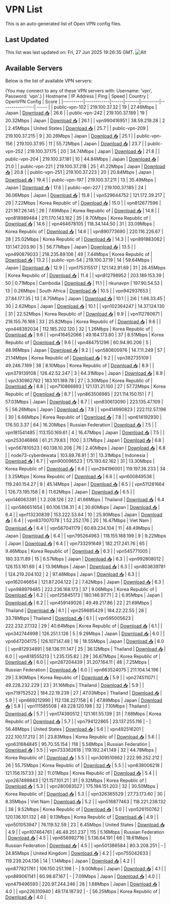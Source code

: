 # VPN List

This is an auto-generated list of Open VPN config files.

## Last Updated

This list was last updated on: Fri, 27 Jun 2025 19:26:35 GMT.
![Alt](https://repobeats.axiom.co/api/embed/186b98318ef1479477931607c1ad7d823f12451f.svg "Repobeats analytics image")

## Available Servers

Below is the list of available VPN servers:

(You may connect to any of these VPN servers with: Username: 'vpn', Password: 'vpn'.)
| Hostname | IP Address | Ping | Speed | Country | OpenVPN Config | Score |
|----------|------------|------|-------|---------|----------------| ----- |
| public-vpn-102 | 219.100.37.32 | 19 | 27.46Mbps | Japan | [Download 📥](./configs/server_0_JP.ovpn) | 26.6 |
| public-vpn-242 | 219.100.37.189 | 19 | 20.32Mbps | Japan | [Download 📥](./configs/server_1_JP.ovpn) | 26.1 |
| vpn990416951 | 38.59.219.28 | 2 | 2.45Mbps | United States | [Download 📥](./configs/server_2_US.ovpn) | 25.7 |
| public-vpn-209 | 219.100.37.215 | 9 | 30.28Mbps | Japan | [Download 📥](./configs/server_3_JP.ovpn) | 25.1 |
| public-vpn-156 | 219.100.37.95 | 11 | 55.72Mbps | Japan | [Download 📥](./configs/server_4_JP.ovpn) | 23.7 |
| public-vpn-252 | 219.100.37.175 | 20 | 34.74Mbps | Japan | [Download 📥](./configs/server_5_JP.ovpn) | 21.8 |
| public-vpn-204 | 219.100.37.181 | 10 | 44.84Mbps | Japan | [Download 📥](./configs/server_6_JP.ovpn) | 21.0 |
| public-vpn-221 | 219.100.37.218 | 25 | 41.22Mbps | Japan | [Download 📥](./configs/server_7_JP.ovpn) | 20.8 |
| public-vpn-251 | 219.100.37.223 | 20 | 20.84Mbps | Japan | [Download 📥](./configs/server_8_JP.ovpn) | 19.4 |
| public-vpn-197 | 219.100.37.211 | 13 | 35.49Mbps | Japan | [Download 📥](./configs/server_9_JP.ovpn) | 17.6 |
| public-vpn-227 | 219.100.37.185 | 24 | 36.06Mbps | Japan | [Download 📥](./configs/server_10_JP.ovpn) | 15.8 |
| vpn529644752 | 121.172.39.217 | 29 | 7.22Mbps | Korea Republic of | [Download 📥](./configs/server_11_KR.ovpn) | 15.0 |
| vpn812677596 | 221.167.26.145 | 26 | 7.69Mbps | Korea Republic of | [Download 📥](./configs/server_12_KR.ovpn) | 14.8 |
| vpn818989484 | 211.170.143.162 | 35 | 9.70Mbps | Korea Republic of | [Download 📥](./configs/server_13_KR.ovpn) | 14.6 |
| vpn464678105 | 118.34.144.50 | 31 | 33.09Mbps | Korea Republic of | [Download 📥](./configs/server_14_KR.ovpn) | 14.6 |
| vpn890773690 | 220.116.226.67 | 28 | 25.02Mbps | Korea Republic of | [Download 📥](./configs/server_15_KR.ovpn) | 14.3 |
| vpn891883062 | 131.147.203.90 | 5 | 56.77Mbps | Japan | [Download 📥](./configs/server_16_JP.ovpn) | 13.5 |
| vpn490879033 | 218.235.89.106 | 49 | 7.44Mbps | Korea Republic of | [Download 📥](./configs/server_17_KR.ovpn) | 13.2 |
| public-vpn-54 | 219.100.37.19 | 14 | 59.64Mbps | Japan | [Download 📥](./configs/server_18_JP.ovpn) | 12.9 |
| vpn175315517 | 121.142.91.69 | 31 | 28.45Mbps | Korea Republic of | [Download 📥](./configs/server_19_KR.ovpn) | 11.4 |
| vpn812798952 | 203.189.153.39 | 50 | 0.71Mbps | Cambodia | [Download 📥](./configs/server_20_KH.ovpn) | 11.1 |
| nkunavpn | 197.90.54.53 | 13 | 0.26Mbps | South Africa | [Download 📥](./configs/server_21_ZA.ovpn) | 10.5 |
| vpn942937653 | 27.84.177.35 | 13 | 8.75Mbps | Japan | [Download 📥](./configs/server_22_JP.ovpn) | 10.1 |
| 2i6 | 1.66.33.45 | 30 | 2.62Mbps | Japan | [Download 📥](./configs/server_23_JP.ovpn) | 10.1 |
| vpn102364247 | 14.37.124.130 | 31 | 22.52Mbps | Korea Republic of | [Download 📥](./configs/server_24_KR.ovpn) | 9.9 |
| vpn112780671 | 218.155.76.168 | 33 | 25.82Mbps | Korea Republic of | [Download 📥](./configs/server_25_KR.ovpn) | 9.6 |
| vpn448392034 | 112.185.202.120 | 32 | 1.26Mbps | Korea Republic of | [Download 📥](./configs/server_26_KR.ovpn) | 9.6 |
| vpn416452066 | 49.164.173.80 | 37 | 8.51Mbps | Korea Republic of | [Download 📥](./configs/server_27_KR.ovpn) | 9.6 |
| vpn484751296 | 60.94.90.206 | 5 | 48.98Mbps | Japan | [Download 📥](./configs/server_28_JP.ovpn) | 9.2 |
| vpn580600976 | 14.7.11.249 | 57 | 21.14Mbps | Korea Republic of | [Download 📥](./configs/server_29_KR.ovpn) | 9.2 |
| vpn382735109 | 49.246.7.169 | 38 | 8.10Mbps | Korea Republic of | [Download 📥](./configs/server_30_KR.ovpn) | 8.9 |
| vpn379139108 | 126.42.52.247 | 3 | 64.31Mbps | Japan | [Download 📥](./configs/server_31_JP.ovpn) | 8.9 |
| vpn330962792 | 183.101.189.78 | 27 | 3.30Mbps | Korea Republic of | [Download 📥](./configs/server_32_KR.ovpn) | 8.8 |
| vpn710866893 | 121.131.21.100 | 27 | 57.72Mbps | Korea Republic of | [Download 📥](./configs/server_33_KR.ovpn) | 8.7 |
| vpn863506985 | 221.114.150.151 | 7 | 57.03Mbps | Japan | [Download 📥](./configs/server_34_JP.ovpn) | 8.7 |
| vpn830613090 | 223.135.47.109 | 5 | 56.26Mbps | Japan | [Download 📥](./configs/server_35_JP.ovpn) | 7.8 |
| vpn414990823 | 222.112.57.196 | 30 | 6.66Mbps | Korea Republic of | [Download 📥](./configs/server_36_KR.ovpn) | 7.8 |
| vpn614192930 | 176.50.3.37 | 64 | 16.20Mbps | Russian Federation | [Download 📥](./configs/server_37_RU.ovpn) | 7.5 |
| vpn181541485 | 113.150.169.61 | 4 | 16.47Mbps | Japan | [Download 📥](./configs/server_38_JP.ovpn) | 7.5 |
| vpn253046866 | 61.21.79.83 | 1100 | 3.17Mbps | Japan | [Download 📥](./configs/server_39_JP.ovpn) | 6.8 |
| vpn567810523 | 60.138.10.206 | 76 | 2.40Mbps | Japan | [Download 📥](./configs/server_40_JP.ovpn) | 6.8 |
| node73-cyberdewata | 103.89.78.91 | 31 | 13.31Mbps | Indonesia | [Download 📥](./configs/server_41_ID.ovpn) | 6.7 |
| vpn900096523 | 175.193.62.162 | 31 | 13.30Mbps | Korea Republic of | [Download 📥](./configs/server_42_KR.ovpn) | 6.6 |
| vpn294196001 | 119.197.36.233 | 34 | 3.25Mbps | Korea Republic of | [Download 📥](./configs/server_43_KR.ovpn) | 6.6 |
| vpn600849538 | 119.240.154.27 | 9 | 45.14Mbps | Japan | [Download 📥](./configs/server_44_JP.ovpn) | 6.5 |
| vpn511281664 | 126.73.195.158 | 8 | 11.62Mbps | Japan | [Download 📥](./configs/server_45_JP.ovpn) | 6.5 |
| vpn146063391 | 1.2.208.126 | 22 | 41.66Mbps | Thailand | [Download 📥](./configs/server_46_TH.ovpn) | 6.4 |
| vpn586651654 | 60.106.138.31 | 4 | 30.60Mbps | Japan | [Download 📥](./configs/server_47_JP.ovpn) | 6.4 |
| vpn113230839 | 153.222.53.64 | 10 | 25.90Mbps | Japan | [Download 📥](./configs/server_48_JP.ovpn) | 6.4 |
| vpn837007078 | 1.52.252.176 | 20 | 16.47Mbps | Viet Nam | [Download 📥](./configs/server_49_VN.ovpn) | 6.4 |
| vpn567041179 | 60.69.234.104 | 11 | 48.49Mbps | Japan | [Download 📥](./configs/server_50_JP.ovpn) | 6.4 |
| vpn795264963 | 118.155.188.199 | 9 | 9.22Mbps | Japan | [Download 📥](./configs/server_51_JP.ovpn) | 6.4 |
| vpn733291649 | 182.217.241.76 | 65 | 9.46Mbps | Korea Republic of | [Download 📥](./configs/server_52_KR.ovpn) | 6.3 |
| vpn545771005 | 180.33.11.89 | 15 | 6.57Mbps | Japan | [Download 📥](./configs/server_53_JP.ovpn) | 6.3 |
| vpn992808012 | 126.153.161.69 | 4 | 13.96Mbps | Japan | [Download 📥](./configs/server_54_JP.ovpn) | 6.3 |
| vpn803639781 | 124.219.204.102 | 2 | 97.48Mbps | Japan | [Download 📥](./configs/server_55_JP.ovpn) | 6.3 |
| vpn162046654 | 121.87.204.122 | 2 | 7.42Mbps | Japan | [Download 📥](./configs/server_56_JP.ovpn) | 6.3 |
| vpn988979485 | 222.236.168.173 | 37 | 9.06Mbps | Korea Republic of | [Download 📥](./configs/server_57_KR.ovpn) | 6.2 |
| vpn125845173 | 180.146.97.71 | 2 | 6.95Mbps | Japan | [Download 📥](./configs/server_58_JP.ovpn) | 6.2 |
| vpn459149026 | 49.49.217.86 | 22 | 21.69Mbps | Thailand | [Download 📥](./configs/server_59_TH.ovpn) | 6.1 |
| vpn259685429 | 184.22.22.55 | 28 | 33.78Mbps | Thailand | [Download 📥](./configs/server_60_TH.ovpn) | 6.1 |
| vpn595005623 | 222.232.27.132 | 29 | 40.64Mbps | Korea Republic of | [Download 📥](./configs/server_61_KR.ovpn) | 6.1 |
| vpn342744998 | 126.251.1.126 | 5 | 9.29Mbps | Japan | [Download 📥](./configs/server_62_JP.ovpn) | 6.0 |
| vpn647204175 | 126.107.147.48 | 16 | 18.55Mbps | Japan | [Download 📥](./configs/server_63_JP.ovpn) | 6.0 |
| vpn812934891 | 58.136.111.147 | 25 | 36.12Mbps | Thailand | [Download 📥](./configs/server_64_TH.ovpn) | 6.0 |
| vpn818555213 | 1.235.135.82 | 29 | 36.67Mbps | Korea Republic of | [Download 📥](./configs/server_65_KR.ovpn) | 6.0 |
| vpn287204439 | 31.207.164.11 | 48 | 7.25Mbps | Russian Federation | [Download 📥](./configs/server_66_RU.ovpn) | 6.0 |
| vpn663524075 | 211.104.14.196 | 29 | 3.90Mbps | Korea Republic of | [Download 📥](./configs/server_67_KR.ovpn) | 5.9 |
| vpn274511071 | 49.228.232.229 | 23 | 31.16Mbps | Thailand | [Download 📥](./configs/server_68_TH.ovpn) | 5.9 |
| vpn719752522 | 184.22.19.239 | 27 | 47.03Mbps | Thailand | [Download 📥](./configs/server_69_TH.ovpn) | 5.9 |
| vpn669212990 | 112.138.227.158 | 6 | 47.89Mbps | Japan | [Download 📥](./configs/server_70_JP.ovpn) | 5.8 |
| vpn111585508 | 49.228.120.198 | 32 | 7.10Mbps | Thailand | [Download 📥](./configs/server_71_TH.ovpn) | 5.7 |
| vpn174390512 | 121.161.55.139 | 31 | 7.68Mbps | Korea Republic of | [Download 📥](./configs/server_72_KR.ovpn) | 5.7 |
| vpn794122865 | 23.137.255.116 | - | 56.48Mbps | United States | [Download 📥](./configs/server_73_US.ovpn) | 5.6 |
| vpn492516201 | 222.100.17.213 | 31 | 23.83Mbps | Korea Republic of | [Download 📥](./configs/server_74_KR.ovpn) | 5.6 |
| vpn631684845 | 95.70.55.154 | 118 | 5.58Mbps | Russian Federation | [Download 📥](./configs/server_75_RU.ovpn) | 5.5 |
| vpn733362618 | 119.192.241.149 | 32 | 44.78Mbps | Korea Republic of | [Download 📥](./configs/server_76_KR.ovpn) | 5.5 |
| vpn309510662 | 222.99.252.212 | 26 | 55.75Mbps | Korea Republic of | [Download 📥](./configs/server_77_KR.ovpn) | 5.5 |
| vpn638006218 | 121.156.157.33 | 32 | 11.01Mbps | Korea Republic of | [Download 📥](./configs/server_78_KR.ovpn) | 5.4 |
| vpn287499843 | 121.157.101.21 | 31 | 9.32Mbps | Korea Republic of | [Download 📥](./configs/server_79_KR.ovpn) | 5.3 |
| vpn280083527 | 175.194.151.203 | 32 | 30.50Mbps | Korea Republic of | [Download 📥](./configs/server_80_KR.ovpn) | 5.3 |
| vpn326365529 | 27.73.173.60 | 30 | 8.35Mbps | Viet Nam | [Download 📥](./configs/server_81_VN.ovpn) | 5.2 |
| vpn516877463 | 118.221.238.132 | 38 | 9.52Mbps | Korea Republic of | [Download 📥](./configs/server_82_KR.ovpn) | 5.0 |
| vpn526150762 | 120.136.101.132 | 48 | 9.13Mbps | Korea Republic of | [Download 📥](./configs/server_83_KR.ovpn) | 4.9 |
| vpn501053947 | 76.119.52.59 | 23 | 6.45Mbps | United States | [Download 📥](./configs/server_84_US.ovpn) | 4.9 |
| vpn107464761 | 46.48.251.237 | 115 | 5.16Mbps | Russian Federation | [Download 📥](./configs/server_85_RU.ovpn) | 4.5 |
| vpn656992716 | 5.136.64.191 | 66 | 18.61Mbps | Russian Federation | [Download 📥](./configs/server_86_RU.ovpn) | 4.5 |
| vpn501386584 | 80.3.208.251 | - | 24.85Mbps | United Kingdom | [Download 📥](./configs/server_87_GB.ovpn) | 4.2 |
| vpn755042633 | 119.239.204.136 | 14 | 1.14Mbps | Japan | [Download 📥](./configs/server_88_JP.ovpn) | 4.2 |
| vpn877821761 | 106.150.251.198 | - | 9.00Mbps | Japan | [Download 📥](./configs/server_89_JP.ovpn) | 4.1 |
| vpn889061141 | 60.98.87.167 | - | 7.09Mbps | Japan | [Download 📥](./configs/server_90_JP.ovpn) | 4.0 |
| vpn479496593 | 220.97.244.246 | 28 | 1.68Mbps | Japan | [Download 📥](./configs/server_91_JP.ovpn) | 4.0 |
| vpn226310940 | 49.174.187.92 | - | 56.25Mbps | Korea Republic of | [Download 📥](./configs/server_92_KR.ovpn) | 4.0 |
